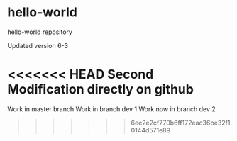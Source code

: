 # hello-world
hello-world repository

Updated version 6-3

<<<<<<< HEAD
Second Modification directly on github
=======
Work in master branch
Work in branch dev 1
Work now in branch dev 2
>>>>>>> 6ee2e2cf770b6ff172eac36be32f10144d571e89

